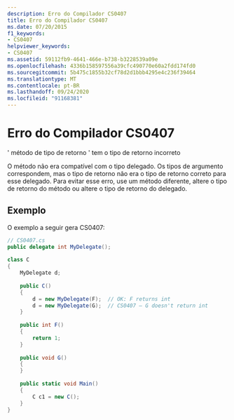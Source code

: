 ```yaml
---
description: Erro do Compilador CS0407
title: Erro do Compilador CS0407
ms.date: 07/20/2015
f1_keywords:
- CS0407
helpviewer_keywords:
- CS0407
ms.assetid: 59112fb9-4641-466e-b738-b3228539a09e
ms.openlocfilehash: 4336b158597556a39cfc490770e60a2fdd174fd0
ms.sourcegitcommit: 5b475c1855b32cf78d2d1bbb4295e4c236f39464
ms.translationtype: MT
ms.contentlocale: pt-BR
ms.lasthandoff: 09/24/2020
ms.locfileid: "91168381"
---
```

# <a name="compiler-error-cs0407"></a>Erro do Compilador CS0407

' método de tipo de retorno ' tem o tipo de retorno incorreto  
  
 O método não era compatível com o tipo delegado. Os tipos de argumento correspondem, mas o tipo de retorno não era o tipo de retorno correto para esse delegado. Para evitar esse erro, use um método diferente, altere o tipo de retorno do método ou altere o tipo de retorno do delegado.  
  
## <a name="example"></a>Exemplo  

 O exemplo a seguir gera CS0407:  
  
```csharp  
// CS0407.cs  
public delegate int MyDelegate();  
  
class C  
{  
    MyDelegate d;  
  
    public C()  
    {  
        d = new MyDelegate(F);  // OK: F returns int  
        d = new MyDelegate(G);  // CS0407 – G doesn't return int  
    }  
  
    public int F()  
    {  
        return 1;  
    }  
  
    public void G()  
    {  
    }  
  
    public static void Main()  
    {  
        C c1 = new C();  
    }  
}  
```
